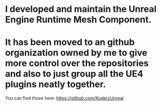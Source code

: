 # I developed and maintain the Unreal Engine Runtime Mesh Component.
# It has been moved to an github organization owned by me to give more control over the repositories and also to just group all the UE4 plugins neatly together.

You can find those here:  https://github.com/KoderzUnreal
